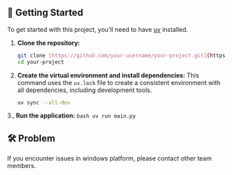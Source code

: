 ## 🚀 Getting Started

To get started with this project, you'll need to have [uv](https://github.com/astral-sh/uv) installed.

1.  **Clone the repository:**
    ```bash
    git clone [https://github.com/your-username/your-project.git](https://github.com/your-username/your-project.git)
    cd your-project
    ```

2.  **Create the virtual environment and install dependencies:**
    This command uses the `uv.lock` file to create a consistent environment with all dependencies, including development tools.
    ```bash
    uv sync --all-dev
    ```

3., **Run the application:**
    ```bash
    uv run main.py
    ```

## 🛠️ Problem
If you encounter issues in windows platform, please contact other team members.